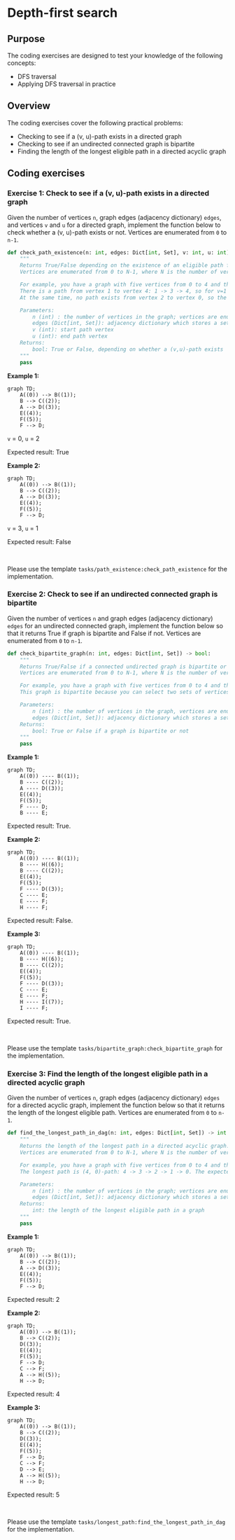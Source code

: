 # Depth-first search

## Purpose

The coding exercises are designed to test your knowledge of the following concepts:

* DFS traversal
* Applying DFS traversal in practice

## Overview

The coding exercises cover the following practical problems:
* Checking to see if a (v, u)-path exists in a directed graph
* Checking to see if an undirected connected graph is bipartite
* Finding the length of the longest eligible path in a directed acyclic graph

## Coding exercises

### Exercise 1: Check to see if a (v, u)-path exists in a directed graph

Given the number of vertices `n`, graph edges (adjacency dictionary) `edges`, and vertices `v` and `u` for a directed graph, implement the function below to check whether a (v, u)-path exists or not. Vertices are enumerated from `0` to `n-1`.

```python
def check_path_existence(n: int, edges: Dict[int, Set], v: int, u: int) -> bool:
    """
    Returns True/False depending on the existence of an eligible path from vertex v to vertex u in a directed graph.
    Vertices are enumerated from 0 to N-1, where N is the number of vertices.

    For example, you have a graph with five vertices from 0 to 4 and the edges {1: {0, 3}, 0: {2}, 3: {4}}.
    There is a path from vertex 1 to vertex 4: 1 -> 3 -> 4, so for v=1 and u=4, the function should return True.
    At the same time, no path exists from vertex 2 to vertex 0, so the expected result is False.

    Parameters:
        n (int) : the number of vertices in the graph; vertices are enumerated from 0 to n-1
        edges (Dict[int, Set]): adjacency dictionary which stores a set of adjacent vertices for each vertex
        v (int): start path vertex
        u (int): end path vertex
    Returns:
        bool: True or False, depending on whether a (v,u)-path exists
    """
    pass
```

**Example 1:**
```mermaid
graph TD;
    A((0)) --> B((1));
    B --> C((2));
    A --> D((3));
    E((4));
    F((5));
    F --> D;
```
`v` = 0, `u` = 2

Expected result: True


**Example 2:**
```mermaid
graph TD;
    A((0)) --> B((1));
    B --> C((2));
    A --> D((3));
    E((4));
    F((5));
    F --> D;
```
`v` = 3, `u` = 1

Expected result: False

<br/>

Please use the template `tasks/path_existence:check_path_existence` for the implementation.

### Exercise 2: Check to see if an undirected connected graph is bipartite

Given the number of vertices `n` and graph edges (adjacency dictionary) `edges` for an undirected connected graph, implement the function below so that it returns True if graph is bipartite and False if not. Vertices are enumerated from `0` to `n-1`. 

```python
def check_bipartite_graph(n: int, edges: Dict[int, Set]) -> bool:
    """
    Returns True/False if a connected undirected graph is bipartite or not.
    Vertices are enumerated from 0 to N-1, where N is the number of vertices.

    For example, you have a graph with five vertices from 0 to 4 and the edges {0: {1}, 1: {0, 2}, 2: {1, 3}, 3: {2, 4}, 4: {3}.
    This graph is bipartite because you can select two sets of vertices, {0, 2, 4} and {1, 3}, that don't have inner edges.

    Parameters:
        n (int) : the number of vertices in the graph, vertices are enumerated from 0 to n-1
        edges (Dict[int, Set]): adjacency dictionary which stores a set of adjacent vertices for each vertex
    Returns:
        bool: True or False if a graph is bipartite or not
    """
    pass
```

**Example 1:**
```mermaid
graph TD;
    A((0)) ---- B((1));
    B ---- C((2));
    A ---- D((3));
    E((4));
    F((5));
    F ---- D;
    B ---- E;
```

Expected result: True.

**Example 2:**
```mermaid
graph TD;
    A((0)) ---- B((1));
    B ---- H((6));
    B ---- C((2));
    E((4));
    F((5));
    F ---- D((3));
    C ---- E;
    E ---- F;
    H ---- F;
```

Expected result: False.

**Example 3:**
```mermaid
graph TD;
    A((0)) ---- B((1));
    B ---- H((6));
    B ---- C((2));
    E((4));
    F((5));
    F ---- D((3));
    C ---- E;
    E ---- F;
    H ---- I((7));
    I ---- F;
```

Expected result: True.

<br/>

Please use the template `tasks/bipartite_graph:check_bipartite_graph` for the implementation.

### Exercise 3: Find the length of the longest eligible path in a directed acyclic graph

Given the number of vertices `n`, graph edges (adjacency dictionary) `edges` for a directed acyclic graph, implement the function below so that it returns the length of the longest eligible path. Vertices are enumerated from `0` to `n-1`.

```python
def find_the_longest_path_in_dag(n: int, edges: Dict[int, Set]) -> int:
    """
    Returns the length of the longest path in a directed acyclic graph.
    Vertices are enumerated from 0 to N-1, where N is the number of vertices.

    For example, you have a graph with five vertices from 0 to 4 and the edges {4: {3}, 3: {2}, 2: {1}, 1: {0}}.
    The longest path is (4, 0)-path: 4 -> 3 -> 2 -> 1 -> 0. The expected result is 4.

    Parameters:
        n (int) : the number of vertices in the graph; vertices are enumerated from 0 to n-1
        edges (Dict[int, Set]): adjacency dictionary which stores a set of adjacent vertices for each vertex
    Returns:
        int: the length of the longest eligible path in a graph
    """
    pass
```

**Example 1:**
```mermaid
graph TD;
    A((0)) --> B((1));
    B --> C((2));
    A --> D((3));
    E((4));
    F((5));
    F --> D;
```

Expected result: 2

**Example 2:**
```mermaid
graph TD;
    A((0)) --> B((1));
    B --> C((2));
    D((3));
    E((4));
    F((5));
    F --> D;
    C --> F;
    A --> H((5));
    H --> D;
```

Expected result: 4

**Example 3:**
```mermaid
graph TD;
    A((0)) --> B((1));
    B --> C((2));
    D((3));
    E((4));
    F((5));
    F --> D;
    C --> F;
    D --> E;
    A --> H((5));
    H --> D;
```

Expected result: 5

<br/>

Please use the template `tasks/longest_path:find_the_longest_path_in_dag` for the implementation.

